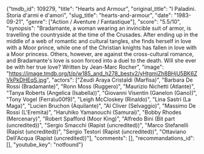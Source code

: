 {"tmdb_id": 109279, "title": "Hearts and Armour", "original_title": "I Paladini. Storia d'armi e d'amori", "slug_title": "hearts-and-armour", "date": "1983-09-21", "genre": ["Action / Aventure / Fantastique"], "score": "5.5/10", "synopsis": "Bradamante, a woman wearing an invincible suit of armor, is travelling the countryside at the time of the Crusades. After ending up in the middle of a web of romantic and cultural tangles, she finds herself in love with a Moor prince, while one of the Christian knights has fallen in love with a Moor princess. Others, however, are against the cross-cultural romance, and Bradamante's love is soon forced into a duel to the death. Will she ever be with her true love? Written by Jean-Marc Rocher", "image": "https://image.tmdb.org/t/p/w185_and_h278_bestv2/yHtgmiZh8BHjU5BK6ZVkPkDHEqS.jpg", "actors": ["Zeudi Araya Cristaldi (Marfisa)", "Barbara De Rossi (Bradamante)", "Ronn Moss (Ruggero)", "Maurizio Nichetti (Atlante)", "Tanya Roberts (Angelica (Isabella))", "Giovanni Visentin (Ganelon (Gano))", "Tony Vogel (Ferra\u00f9)", "Leigh McCloskey (Rinaldo)", "Lina Sastri (La Maga)", "Lucien Bruchon (Aquilante)", "Al Cliver (Selvaggio)", "Massimo De Rossi (L'Eremita)", "Haruhiko Yamanouchi (Samurai)", "Bobby Rhodes (Mercenary)", "Robert Spafford (Moor King)", "Alfredo Bini (Bit part (uncredited))", "Sergio Smacchi (Rapist (uncredited))", "Marco Stefanelli (Rapist (uncredited))", "Sergio Testori (Rapist (uncredited))", "Ottaviano Dell'Acqua (Rapist (uncredited))"], "comments": [], "recommandations_id": [], "youtube_key": "notfound"}